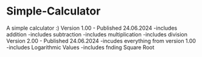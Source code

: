 # Simple-Calculator
A simple calculator :)
Version 1.00 - Published 24.06.2024
-includes addition
-includes subtraction
-includes multiplication
-includes division
Version 2.00 - Published 24.06.2024
-incudes everything from version 1.00
-includes Logarithmic Values
-includes fnding Square Root
